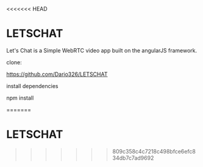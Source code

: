 <<<<<<< HEAD
# LETSCHAT

Let's Chat is a Simple WebRTC video app built on the angularJS framework.

clone:

https://github.com/Dario326/LETSCHAT

install dependencies

npm install

=======
# LETSCHAT
>>>>>>> 809c358c4c7218c498bfce6efc834db7c7ad9692
